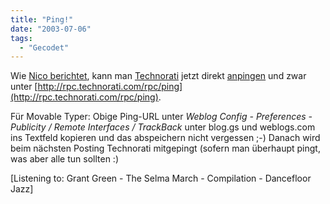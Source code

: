 ```yaml
---
title: "Ping!"
date: "2003-07-06"
tags:
  - "Gecodet"
---
```


Wie [Nico berichtet](http://lumma.de/mt/archives/000349.html#000349), kann man [Technorati](http://technorati.com) jetzt direkt [anpingen](http://www.sifry.com/alerts/archives/000302.html#000302) und zwar unter [http://rpc.technorati.com/rpc/ping](http://rpc.technorati.com/rpc/ping).

Für Movable Typer: Obige Ping-URL unter _Weblog Config - Preferences - Publicity / Remote Interfaces / TrackBack_ unter blog.gs und weblogs.com ins Textfeld kopieren und das abspeichern nicht vergessen ;-) Danach wird beim nächsten Posting Technorati mitgepingt (sofern man überhaupt pingt, was aber alle tun sollten :)

\[Listening to: Grant Green - The Selma March - Compilation - Dancefloor Jazz\]
